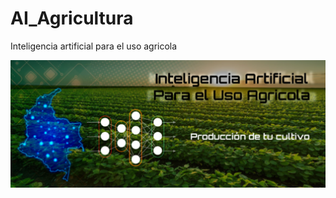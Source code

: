 # AI_Agricultura
Inteligencia artificial para el uso agricola

<img src='/images/BannerAI.png' width='1000px'>

